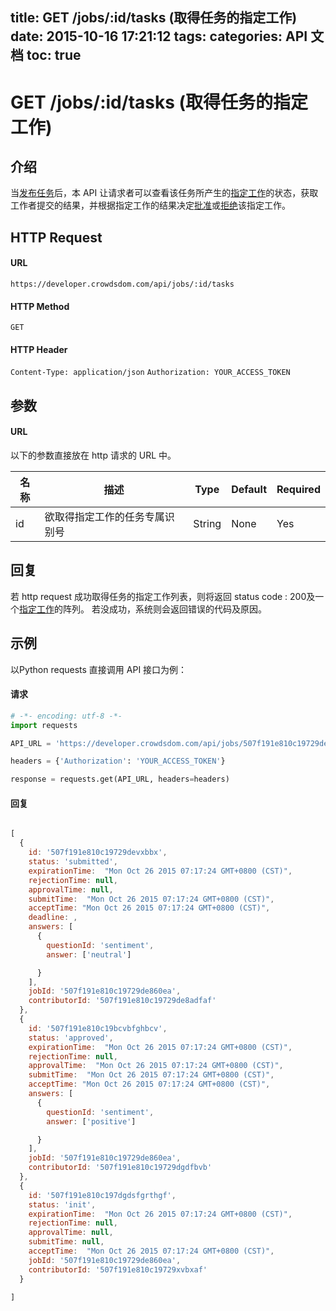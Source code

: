 title: GET /jobs/:id/tasks (取得任务的指定工作)
date: 2015-10-16 17:21:12
tags:
categories: API 文档
toc: true
---

# GET /jobs/:id/tasks (取得任务的指定工作)

## 介绍

当[发布任务](/发布任务)后，本 API 让请求者可以查看该任务所产生的[指定工作](/指定工作)的状态，获取工作者提交的结果，并根据指定工作的结果决定[批准](/批准指定工作)或[拒绝](/拒绝指定工作)该指定工作。

## HTTP Request

#### URL

`https://developer.crowdsdom.com/api/jobs/:id/tasks`

#### HTTP Method

`GET`

#### HTTP Header

`Content-Type: application/json`
`Authorization: YOUR_ACCESS_TOKEN`

## 参数

#### URL

以下的参数直接放在 http 请求的 URL 中。

名称 | 描述 | Type | Default | Required
--- | --- | --- | --- | ---
id| 欲取得指定工作的任务专属识别号| String | None | Yes



## 回复

若 http request 成功取得任务的指定工作列表，则将返回 status code : 200及一个[指定工作](/指定工作)的阵列。
若没成功，系统则会返回错误的代码及原因。

## 示例

以Python requests 直接调用 API 接口为例：

#### 请求

```python
# -*- encoding: utf-8 -*-
import requests

API_URL = 'https://developer.crowdsdom.com/api/jobs/507f191e810c19729de860ea/tasks'

headers = {'Authorization': 'YOUR_ACCESS_TOKEN'}

response = requests.get(API_URL, headers=headers)
```

#### 回复

```javascript

[
  {
    id: '507f191e810c19729devxbbx',
    status: 'submitted',
    expirationTime:  "Mon Oct 26 2015 07:17:24 GMT+0800 (CST)",
    rejectionTime: null,
    approvalTime: null,
    submitTime:  "Mon Oct 26 2015 07:17:24 GMT+0800 (CST)",
    acceptTime: "Mon Oct 26 2015 07:17:24 GMT+0800 (CST)",
    deadline: ,
    answers: [
      {
        questionId: 'sentiment',
        answer: ['neutral']

      }
    ],
    jobId: '507f191e810c19729de860ea',
    contributorId: '507f191e810c19729de8adfaf'
  },
  {
    id: '507f191e810c19bcvbfghbcv',
    status: 'approved',
    expirationTime:  "Mon Oct 26 2015 07:17:24 GMT+0800 (CST)",
    rejectionTime: null,
    approvalTime:  "Mon Oct 26 2015 07:17:24 GMT+0800 (CST)",
    submitTime:  "Mon Oct 26 2015 07:17:24 GMT+0800 (CST)",
    acceptTime: "Mon Oct 26 2015 07:17:24 GMT+0800 (CST)",
    answers: [
      {
        questionId: 'sentiment',
        answer: ['positive']

      }
    ],
    jobId: '507f191e810c19729de860ea',
    contributorId: '507f191e810c19729dgdfbvb'
  },
  {
    id: '507f191e810c197dgdsfgrthgf',
    status: 'init',
    expirationTime:  "Mon Oct 26 2015 07:17:24 GMT+0800 (CST)",
    rejectionTime: null,
    approvalTime: null,
    submitTime: null,
    acceptTime:  "Mon Oct 26 2015 07:17:24 GMT+0800 (CST)",
    jobId: '507f191e810c19729de860ea',
    contributorId: '507f191e810c19729xvbxaf'
  }

]


```
